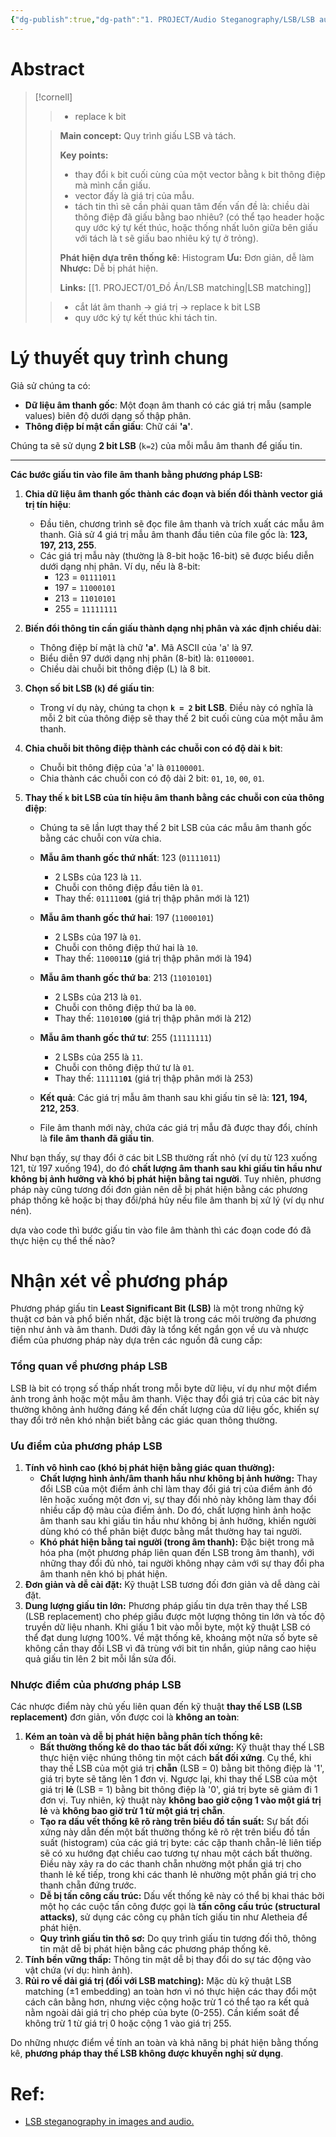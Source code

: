 ```yaml
---
{"dg-publish":true,"dg-path":"1. PROJECT/Audio Steganography/LSB/LSB audio thuần.md","dg-permalink":"2025/stego/basic-lsb","permalink":"/2025/stego/basic-lsb/","title":"LSB thuần","tags":["do-an"],"created":"2025-09-06T09:57:45.389+07:00","updated":"2025-09-13T16:10:37.328+07:00"}
---
```



# Abstract
> [!cornell]
> > 
> >  - replace k bit
> > 
> 
> > 
> > **Main concept:** Quy trình giấu LSB và tách.
> > 
> > **Key points:**
> > - thay đổi `k` bit cuối cùng của một vector bằng `k` bit thông điệp mà mình cần giấu.
> > - vector đấy là giá trị của mẫu.
> > - tách tin thì sẽ cần phải quan tâm đến vấn đề là: chiều dài thông điệp đã giấu bằng bao nhiêu? (có thể tạo header hoặc quy ước ký tự kết thúc, hoặc thống nhất luôn giữa bên giấu với tách là t sẽ giấu bao nhiêu ký tự ở trỏng).
> > 
> > 
> > **Phát hiện dựa trên thống kê**: Histogram
> > **Ưu:** Đơn giản, dễ làm
> > **Nhược:** Dễ bị phát hiện.
> > 
> > 
> > **Links:** [[1. PROJECT/01_Đồ Án/LSB matching\|LSB matching]]
> 
> > 
> > - cắt lát âm thanh → giá trị → replace k bit LSB
> >  - quy ước ký tự kết thúc khi tách tin.


# Lý thuyết quy trình chung

Giả sử chúng ta có:

- **Dữ liệu âm thanh gốc**: Một đoạn âm thanh có các giá trị mẫu (sample values) biên độ dưới dạng số thập phân.
- **Thông điệp bí mật cần giấu**: Chữ cái **'a'**.

Chúng ta sẽ sử dụng **2 bit LSB** (`k=2`) của mỗi mẫu âm thanh để giấu tin.

---

**Các bước giấu tin vào file âm thanh bằng phương pháp LSB:**

1. **Chia dữ liệu âm thanh gốc thành các đoạn và biến đổi thành vector giá trị tín hiệu**:
    
    - Đầu tiên, chương trình sẽ đọc file âm thanh và trích xuất các mẫu âm thanh. Giả sử 4 giá trị mẫu âm thanh đầu tiên của file gốc là: **123, 197, 213, 255**.
    - Các giá trị mẫu này (thường là 8-bit hoặc 16-bit) sẽ được biểu diễn dưới dạng nhị phân. Ví dụ, nếu là 8-bit:
        - 123 = `01111011`
        - 197 = `11000101`
        - 213 = `11010101`
        - 255 = `11111111`
2. **Biến đổi thông tin cần giấu thành dạng nhị phân và xác định chiều dài**:
    
    - Thông điệp bí mật là chữ **'a'**. Mã ASCII của 'a' là 97.
    - Biểu diễn 97 dưới dạng nhị phân (8-bit) là: `01100001`.
    - Chiều dài chuỗi bit thông điệp (L) là 8 bit.
3. **Chọn số bit LSB (`k`) để giấu tin**:
    
    - Trong ví dụ này, chúng ta chọn **`k = 2` bit LSB**. Điều này có nghĩa là mỗi 2 bit của thông điệp sẽ thay thế 2 bit cuối cùng của một mẫu âm thanh.
4. **Chia chuỗi bit thông điệp thành các chuỗi con có độ dài `k` bit**:
    
    - Chuỗi bit thông điệp của 'a' là `01100001`.
    - Chia thành các chuỗi con có độ dài 2 bit: `01`, `10`, `00`, `01`.
5. **Thay thế `k` bit LSB của tín hiệu âm thanh bằng các chuỗi con của thông điệp**:
    
    - Chúng ta sẽ lần lượt thay thế 2 bit LSB của các mẫu âm thanh gốc bằng các chuỗi con vừa chia.
        
    - **Mẫu âm thanh gốc thứ nhất**: 123 (`01111011`)
        
        - 2 LSBs của 123 là `11`.
        - Chuỗi con thông điệp đầu tiên là `01`.
        - Thay thế: `011110`**`01`** (giá trị thập phân mới là 121)
    - **Mẫu âm thanh gốc thứ hai**: 197 (`11000101`)
        
        - 2 LSBs của 197 là `01`.
        - Chuỗi con thông điệp thứ hai là `10`.
        - Thay thế: `110001`**`10`** (giá trị thập phân mới là 194)
    - **Mẫu âm thanh gốc thứ ba**: 213 (`11010101`)
        
        - 2 LSBs của 213 là `01`.
        - Chuỗi con thông điệp thứ ba là `00`.
        - Thay thế: `110101`**`00`** (giá trị thập phân mới là 212)
    - **Mẫu âm thanh gốc thứ tư**: 255 (`11111111`)
        
        - 2 LSBs của 255 là `11`.
        - Chuỗi con thông điệp thứ tư là `01`.
        - Thay thế: `111111`**`01`** (giá trị thập phân mới là 253)
    - **Kết quả**: Các giá trị mẫu âm thanh sau khi giấu tin sẽ là: **121, 194, 212, 253**.
        
    - File âm thanh mới này, chứa các giá trị mẫu đã được thay đổi, chính là **file âm thanh đã giấu tin**.
        

Như bạn thấy, sự thay đổi ở các bit LSB thường rất nhỏ (ví dụ từ 123 xuống 121, từ 197 xuống 194), do đó **chất lượng âm thanh sau khi giấu tin hầu như không bị ảnh hưởng và khó bị phát hiện bằng tai người**. Tuy nhiên, phương pháp này cũng tương đối đơn giản nên dễ bị phát hiện bằng các phương pháp thống kê hoặc bị thay đổi/phá hủy nếu file âm thanh bị xử lý (ví dụ như nén).
 
dựa vào code thì bước giấu tin vào file âm thành thì các đoạn code đó đã thực hiện cụ thể thế nào? 



# Nhận xét về phương pháp
Phương pháp giấu tin **Least Significant Bit (LSB)** là một trong những kỹ thuật cơ bản và phổ biến nhất, đặc biệt là trong các môi trường đa phương tiện như ảnh và âm thanh. Dưới đây là tổng kết ngắn gọn về ưu và nhược điểm của phương pháp này dựa trên các nguồn đã cung cấp:

### **Tổng quan về phương pháp LSB**

LSB là bit có trọng số thấp nhất trong mỗi byte dữ liệu, ví dụ như một điểm ảnh trong ảnh hoặc một mẫu âm thanh. Việc thay đổi giá trị của các bit này thường không ảnh hưởng đáng kể đến chất lượng của dữ liệu gốc, khiến sự thay đổi trở nên khó nhận biết bằng các giác quan thông thường.

### **Ưu điểm của phương pháp LSB**

1. **Tính vô hình cao (khó bị phát hiện bằng giác quan thường):**
    - **Chất lượng hình ảnh/âm thanh hầu như không bị ảnh hưởng:** Thay đổi LSB của một điểm ảnh chỉ làm thay đổi giá trị của điểm ảnh đó lên hoặc xuống một đơn vị, sự thay đổi nhỏ này không làm thay đổi nhiều cấp độ màu của điểm ảnh. Do đó, chất lượng hình ảnh hoặc âm thanh sau khi giấu tin hầu như không bị ảnh hưởng, khiến người dùng khó có thể phân biệt được bằng mắt thường hay tai người.
    - **Khó phát hiện bằng tai người (trong âm thanh):** Đặc biệt trong mã hóa pha (một phương pháp liên quan đến LSB trong âm thanh), với những thay đổi đủ nhỏ, tai người không nhạy cảm với sự thay đổi pha âm thanh nên khó bị phát hiện.
2. **Đơn giản và dễ cài đặt:** Kỹ thuật LSB tương đối đơn giản và dễ dàng cài đặt.
3. **Dung lượng giấu tin lớn:** Phương pháp giấu tin dựa trên thay thế LSB (LSB replacement) cho phép giấu được một lượng thông tin lớn và tốc độ truyền dữ liệu nhanh. Khi giấu 1 bit vào mỗi byte, một kỹ thuật LSB có thể đạt dung lượng 100%. Về mặt thống kê, khoảng một nửa số byte sẽ không cần thay đổi LSB vì đã trùng với bit tin nhắn, giúp nâng cao hiệu quả giấu tin lên 2 bit mỗi lần sửa đổi.

### **Nhược điểm của phương pháp LSB**

Các nhược điểm này chủ yếu liên quan đến kỹ thuật **thay thế LSB (LSB replacement)** đơn giản, vốn được coi là **không an toàn**:

1. **Kém an toàn và dễ bị phát hiện bằng phân tích thống kê:**
    - **Bất thường thống kê do thao tác bất đối xứng:** Kỹ thuật thay thế LSB thực hiện việc nhúng thông tin một cách **bất đối xứng**. Cụ thể, khi thay thế LSB của một giá trị **chẵn** (LSB = 0) bằng bit thông điệp là '1', giá trị byte sẽ tăng lên 1 đơn vị. Ngược lại, khi thay thế LSB của một giá trị **lẻ** (LSB = 1) bằng bit thông điệp là '0', giá trị byte sẽ giảm đi 1 đơn vị. Tuy nhiên, kỹ thuật này **không bao giờ cộng 1 vào một giá trị lẻ** và **không bao giờ trừ 1 từ một giá trị chẵn**.
    - **Tạo ra dấu vết thống kê rõ ràng trên biểu đồ tần suất:** Sự bất đối xứng này dẫn đến một bất thường thống kê rõ rệt trên biểu đồ tần suất (histogram) của các giá trị byte: các cặp thanh chẵn-lẻ liên tiếp sẽ có xu hướng đạt chiều cao tương tự nhau một cách bất thường. Điều này xảy ra do các thanh chẵn nhường một phần giá trị cho thanh lẻ kế tiếp, trong khi các thanh lẻ nhường một phần giá trị cho thanh chẵn đứng trước.
    - **Dễ bị tấn công cấu trúc:** Dấu vết thống kê này có thể bị khai thác bởi một họ các cuộc tấn công được gọi là **tấn công cấu trúc (structural attacks)**, sử dụng các công cụ phân tích giấu tin như Aletheia để phát hiện.
    - **Quy trình giấu tin thô sơ:** Do quy trình giấu tin tương đối thô, thông tin mật dễ bị phát hiện bằng các phương pháp thống kê.
2. **Tính bền vững thấp:** Thông tin mật dễ bị thay đổi do sự tác động vào vật chứa (ví dụ: hình ảnh).
3. **Rủi ro về dải giá trị (đối với LSB matching):** Mặc dù kỹ thuật LSB matching (±1 embedding) an toàn hơn vì nó thực hiện các thay đổi một cách cân bằng hơn, nhưng việc cộng hoặc trừ 1 có thể tạo ra kết quả nằm ngoài dải giá trị cho phép của byte (0-255). Cần kiểm soát để không trừ 1 từ giá trị 0 hoặc cộng 1 vào giá trị 255.

Do những nhược điểm về tính an toàn và khả năng bị phát hiện bằng thống kê, **phương pháp thay thế LSB không được khuyến nghị sử dụng**.

# Ref: 
- [LSB steganography in images and audio.](https://daniellerch.me/stego/intro/lsb-en/#information-embedding-with-lsb-matching)
